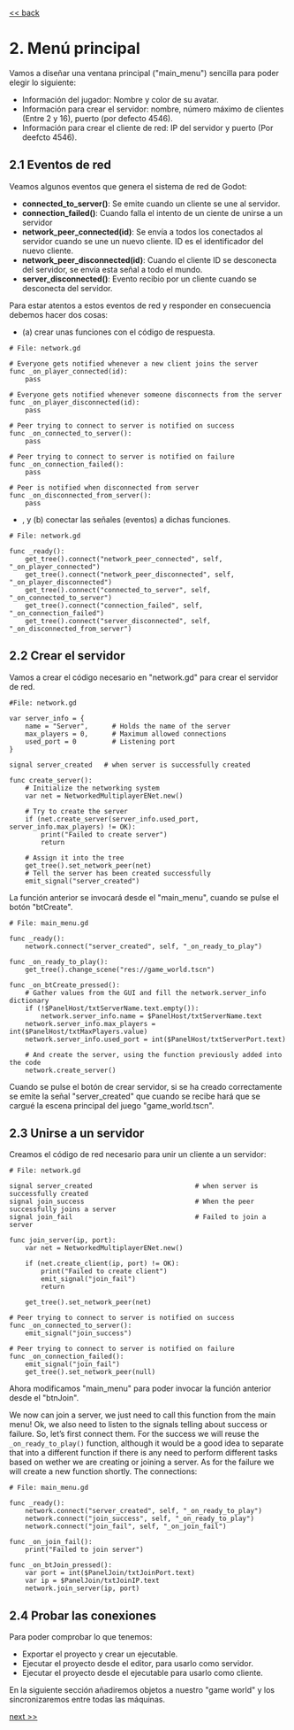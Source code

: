 
[<< back](multiplayer-n.md)

# 2. Menú principal

Vamos a diseñar una ventana principal ("main_menu") sencilla para poder elegir lo siguiente:
* Información del jugador: Nombre y color de su avatar.
* Información para crear el servidor: nombre, número máximo de clientes (Entre 2 y 16), puerto (por defecto 4546).
* Información para crear el cliente de red: IP del servidor y puerto (Por deefcto 4546).

## 2.1 Eventos de red

Veamos algunos eventos que genera el sistema de red de Godot:
* **connected_to_server()**: Se emite cuando un cliente se une al servidor.
* **connection_failed()**: Cuando falla el intento de un ciente de unirse a un servidor
* **network_peer_connected(id)**: Se envía a todos los conectados al servidor cuando se une un nuevo cliente. ID es el identificador del nuevo cliente.
* **network_peer_disconnected(id)**: Cuando el cliente ID se desconecta del servidor, se envía esta señal a todo el mundo.
* **server_disconnected()**: Evento recibio por un cliente cuando se desconecta del servidor.

Para estar atentos a estos eventos de red y responder en consecuencia debemos hacer dos cosas:

* (a) crear unas funciones con el código de respuesta.

```
# File: network.gd

# Everyone gets notified whenever a new client joins the server
func _on_player_connected(id):
	pass

# Everyone gets notified whenever someone disconnects from the server
func _on_player_disconnected(id):
	pass

# Peer trying to connect to server is notified on success
func _on_connected_to_server():
	pass

# Peer trying to connect to server is notified on failure
func _on_connection_failed():
	pass

# Peer is notified when disconnected from server
func _on_disconnected_from_server():
	pass
```

* , y (b) conectar las señales (eventos) a dichas funciones.

```
# File: network.gd

func _ready():
	get_tree().connect("network_peer_connected", self, "_on_player_connected")
	get_tree().connect("network_peer_disconnected", self, "_on_player_disconnected")
	get_tree().connect("connected_to_server", self, "_on_connected_to_server")
	get_tree().connect("connection_failed", self, "_on_connection_failed")
	get_tree().connect("server_disconnected", self, "_on_disconnected_from_server")
```

## 2.2 Crear el servidor

Vamos a crear el código necesario en "network.gd" para crear el servidor de red.

```
#File: network.gd

var server_info = {
	name = "Server",      # Holds the name of the server
	max_players = 0,      # Maximum allowed connections
	used_port = 0         # Listening port
}

signal server_created   # when server is successfully created

func create_server():
	# Initialize the networking system
	var net = NetworkedMultiplayerENet.new()

	# Try to create the server
	if (net.create_server(server_info.used_port, server_info.max_players) != OK):
		print("Failed to create server")
		return

	# Assign it into the tree
	get_tree().set_network_peer(net)
	# Tell the server has been created successfully
	emit_signal("server_created")
```

La función anterior se invocará desde el "main_menu", cuando se pulse el botón "btCreate".

```
# File: main_menu.gd

func _ready():
	network.connect("server_created", self, "_on_ready_to_play")

func _on_ready_to_play():
	get_tree().change_scene("res://game_world.tscn")

func _on_btCreate_pressed():
	# Gather values from the GUI and fill the network.server_info dictionary
	if (!$PanelHost/txtServerName.text.empty()):
		network.server_info.name = $PanelHost/txtServerName.text
	network.server_info.max_players = int($PanelHost/txtMaxPlayers.value)
	network.server_info.used_port = int($PanelHost/txtServerPort.text)

	# And create the server, using the function previously added into the code
	network.create_server()
```

Cuando se pulse el botón de crear servidor, si se ha creado correctamente se emite la señal "server_created" que cuando se recibe hará que se cargué la escena principal del juego "game_world.tscn".

## 2.3 Unirse a un servidor

Creamos el código de red necesario para unir un cliente a un servidor:

```
# File: network.gd

signal server_created                          # when server is successfully created
signal join_success                            # When the peer successfully joins a server
signal join_fail                               # Failed to join a server

func join_server(ip, port):
	var net = NetworkedMultiplayerENet.new()

	if (net.create_client(ip, port) != OK):
		print("Failed to create client")
		emit_signal("join_fail")
		return

	get_tree().set_network_peer(net)

# Peer trying to connect to server is notified on success
func _on_connected_to_server():
	emit_signal("join_success")

# Peer trying to connect to server is notified on failure
func _on_connection_failed():
	emit_signal("join_fail")
	get_tree().set_network_peer(null)
```

Ahora modificamos "main_menu" para poder invocar la función anterior desde el "btnJoin".

We now can join a server, we just need to call this function from the main menu! Ok, we also need to listen to the signals telling about success or failure. So, let’s first connect them. For the success we will reuse the `_on_ready_to_play()` function, although it would be a good idea to separate that into a different function if there is any need to perform different tasks based on wether we are creating or joining a server. As for the failure we will create a new function shortly. The connections:

```
# File: main_menu.gd

func _ready():
	network.connect("server_created", self, "_on_ready_to_play")
	network.connect("join_success", self, "_on_ready_to_play")
	network.connect("join_fail", self, "_on_join_fail")

func _on_join_fail():
	print("Failed to join server")

func _on_btJoin_pressed():
	var port = int($PanelJoin/txtJoinPort.text)
	var ip = $PanelJoin/txtJoinIP.text
	network.join_server(ip, port)
```

## 2.4 Probar las conexiones

Para poder comprobar lo que tenemos:
* Exportar el proyecto y crear un ejecutable.
* Ejecutar el proyecto desde el editor, para usarlo como servidor.
* Ejecutar el proyecto desde el ejecutable para usarlo como cliente.

En la siguiente sección añadiremos objetos a nuestro "game world" y los sincronizaremos entre todas las máquinas.

[next >>](multiplayer-n-3.md)

